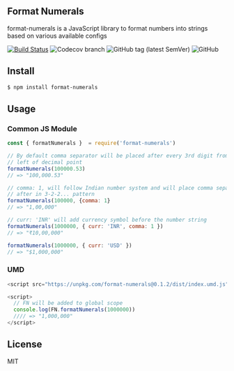 ## Format Numerals

format-numerals is a JavaScript library to format numbers into
strings based on various available configs

[![Build Status](https://travis-ci.org/roy2393/format-numerals.svg?branch=master)](https://travis-ci.org/roy2393/format-numerals)
![Codecov branch](https://img.shields.io/codecov/c/github/roy2393/format-numerals/master.svg)
![GitHub tag (latest SemVer)](https://img.shields.io/github/tag/roy2393/format-numerals.svg)
![GitHub](https://img.shields.io/github/license/roy2393/format-numerals.svg)

## Install

```bash
$ npm install format-numerals
```

## Usage

### Common JS Module

```js
const { formatNumerals }  = require('format-numerals')

// By default comma separator will be placed after every 3rd digit from
// left of decimal point
formatNumerals(100000.53)
// => "100,000.53"

// comma: 1, will follow Indian number system and will place comma separator
// after in 3-2-2... pattern
formatNumerals(100000, {comma: 1}
// => "1,00,000"

// curr: 'INR' will add currency symbol before the number string
formatNumerals(1000000, { curr: 'INR', comma: 1 })
// => "₹10,00,000"

formatNumerals(1000000, { curr: 'USD' })
// => "$1,000,000"
```

### UMD

```js
<script src="https://unpkg.com/format-numerals@0.1.2/dist/index.umd.js" />

<script>
  // FN will be added to global scope
  console.log(FN.formatNumerals(1000000))
  //// => "1,000,000"
</script>
```

## License

MIT
